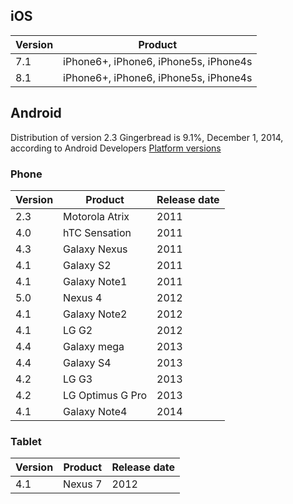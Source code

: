## iOS

<table class="table table-border">
<thead>
<tr>
<th>Version</th>
<th>Product</th>
</tr>
</thead>
<tbody>
<tr>
<td>7.1</td>
<td>iPhone6+, iPhone6, iPhone5s, iPhone4s</td>
</tr>
<tr>
<td>8.1</td>
<td>iPhone6+, iPhone6, iPhone5s, iPhone4s</td>
</tr>
</tbody>
</table>
 
## Android

Distribution of version 2.3 Gingerbread is 9.1%, December 1, 2014, according to Android Developers [Platform versions](http://developer.android.com/about/dashboards/index.html)

### Phone

<table class="table table-border">
<thead>
<tr>
  <th>Version</th>
  <th>Product</th>
  <th>Release date</th>
</tr>
</thead>
<tbody>
<tr>
  <td>2.3</td>
  <td>Motorola Atrix</td>
  <td>2011</td>
</tr>
<tr>
  <td>4.0</td>
  <td>hTC Sensation</td>
  <td>2011</td>
</tr>
<tr>
  <td>4.3</td>
  <td>Galaxy Nexus</td>
  <td>2011</td>
</tr>
<tr>
  <td>4.1</td>
  <td>Galaxy S2</td>
  <td>2011</td>
</tr>
<tr>
  <td>4.1</td>
  <td>Galaxy Note1</td>
  <td>2011</td>
</tr>
<tr>
  <td>5.0</td>
  <td>Nexus 4</td>
  <td>2012</td>
</tr>
<tr>
  <td>4.1</td>
  <td>Galaxy Note2</td>
  <td>2012</td>
</tr>
<tr>
  <td>4.1</td>
  <td>LG G2</td>
  <td>2012</td>
</tr>
<tr>
  <td>4.4</td>
  <td>Galaxy mega</td>
  <td>2013</td>
</tr>
<tr>
  <td>4.4</td>
  <td>Galaxy S4</td>
  <td>2013</td>
</tr>
<tr>
  <td>4.2</td>
  <td>LG G3</td>
  <td>2013</td>
</tr>
<tr>
  <td>4.2</td>
  <td>LG Optimus G Pro</td>
  <td>2013</td>
</tr>
<tr>
  <td>4.1</td>
  <td>Galaxy Note4</td>
  <td>2014</td>
</tr>
</tbody>
</table>

### Tablet

<table class="table table-border">
<thead>
<tr>
<th>Version</th>
<th>Product</th>
<th>Release date</th>
</tr>
</thead>
<tbody>
<tr>
<td>4.1</td>
<td>Nexus 7</td>
<td>2012</td>
</tr>
</tbody>
</table>
